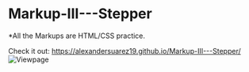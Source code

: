 # Markup-III---Stepper
*All the Markups are HTML/CSS practice.

Check it out: https://alexandersuarez19.github.io/Markup-III---Stepper/
![Viewpage](https://user-images.githubusercontent.com/125915698/224158221-8127f6c0-8aa5-48b9-830e-c3180c1828cc.png)
